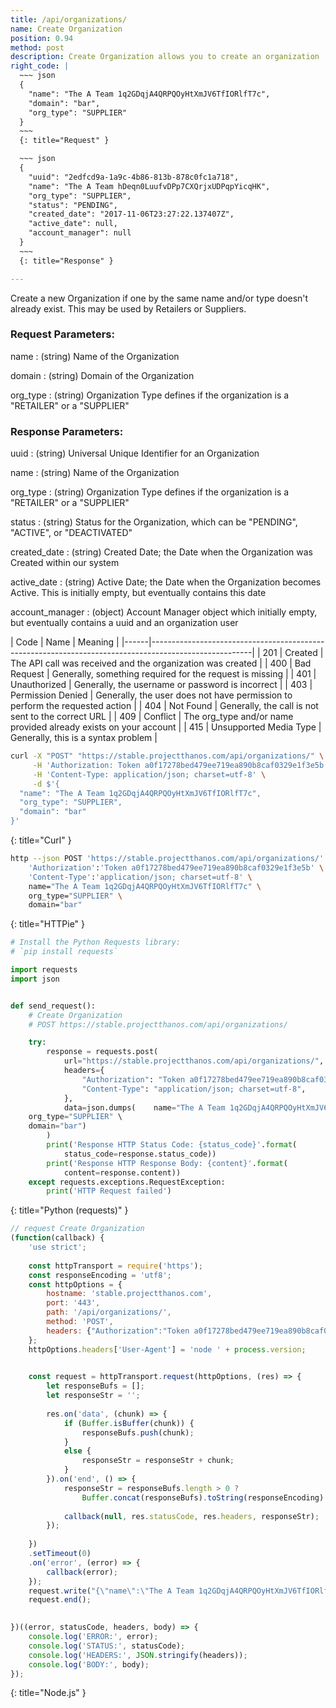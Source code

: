 ```yaml
---
title: /api/organizations/
name: Create Organization
position: 0.94
method: post
description: Create Organization allows you to create an organization
right_code: |
  ~~~ json
  {
    "name": "The A Team 1q2GDqjA4QRPQOyHtXmJV6TfIORlfT7c",
    "domain": "bar",
    "org_type": "SUPPLIER"
  }
  ~~~
  {: title="Request" }

  ~~~ json
  {
    "uuid": "2edfcd9a-1a9c-4b86-813b-878c0fc1a718",
    "name": "The A Team hDeqn0LuufvDPp7CXQrjxUDPqpYicqHK",
    "org_type": "SUPPLIER",
    "status": "PENDING",
    "created_date": "2017-11-06T23:27:22.137407Z",
    "active_date": null,
    "account_manager": null
  }
  ~~~
  {: title="Response" }

---
```

Create a new Organization if one by the same name and/or type doesn't already exist. This may be used by Retailers or Suppliers.

### Request Parameters:

name
: (string) Name of the Organization

domain
: (string) Domain of the Organization

org_type
: (string) Organization Type defines if the organization is a "RETAILER" or a "SUPPLIER"

### Response Parameters:

uuid
: (string) Universal Unique Identifier for an Organization

name
: (string) Name of the Organization

org_type
: (string) Organization Type defines if the organization is a "RETAILER" or a "SUPPLIER"

status
: (string) Status for the Organization, which can be "PENDING", "ACTIVE", or "DEACTIVATED"

created_date
: (string) Created Date; the Date when the Organization was Created within our system

active_date
: (string) Active Date; the Date when the Organization becomes Active. This is initially empty, but eventually contains this date

account_manager
: (object) Account Manager object which initially empty, but eventually contains a uuid and an organization user

| Code | Name                   | Meaning                                                                      |
|------|-------------------------------------------------------------------------------------------------------|
| 201  | Created                | The API call was received and the organization was created                   |
| 400  | Bad Request            | Generally, something required for the request is missing                     |
| 401  | Unauthorized           | Generally, the username or password is incorrect                             |
| 403  | Permission Denied      | Generally, the user does not have permission to perform the requested action |
| 404  | Not Found              | Generally, the call is not sent to the correct URL                           |
| 409  | Conflict               | The org_type and/or name provided already exists on your account             |
| 415  | Unsupported Media Type | Generally, this is a syntax problem                                          |


~~~ bash
curl -X "POST" "https://stable.projectthanos.com/api/organizations/" \
     -H 'Authorization: Token a0f17278bed479ee719ea890b8caf0329e1f3e5b' \
     -H 'Content-Type: application/json; charset=utf-8' \
     -d $'{
  "name": "The A Team 1q2GDqjA4QRPQOyHtXmJV6TfIORlfT7c",
  "org_type": "SUPPLIER",
  "domain": "bar"
}'

~~~
{: title="Curl" }

~~~ bash
http --json POST 'https://stable.projectthanos.com/api/organizations/' \
    'Authorization':'Token a0f17278bed479ee719ea890b8caf0329e1f3e5b' \
    'Content-Type':'application/json; charset=utf-8' \
    name="The A Team 1q2GDqjA4QRPQOyHtXmJV6TfIORlfT7c" \
    org_type="SUPPLIER" \
    domain="bar"

~~~
{: title="HTTPie" }

~~~ python
# Install the Python Requests library:
# `pip install requests`

import requests
import json


def send_request():
    # Create Organization
    # POST https://stable.projectthanos.com/api/organizations/

    try:
        response = requests.post(
            url="https://stable.projectthanos.com/api/organizations/",
            headers={
                "Authorization": "Token a0f17278bed479ee719ea890b8caf0329e1f3e5b",
                "Content-Type": "application/json; charset=utf-8",
            },
            data=json.dumps(    name="The A Team 1q2GDqjA4QRPQOyHtXmJV6TfIORlfT7c" \
    org_type="SUPPLIER" \
    domain="bar")
        )
        print('Response HTTP Status Code: {status_code}'.format(
            status_code=response.status_code))
        print('Response HTTP Response Body: {content}'.format(
            content=response.content))
    except requests.exceptions.RequestException:
        print('HTTP Request failed')

~~~
{: title="Python (requests)" }

~~~ javascript
// request Create Organization 
(function(callback) {
    'use strict';
        
    const httpTransport = require('https');
    const responseEncoding = 'utf8';
    const httpOptions = {
        hostname: 'stable.projectthanos.com',
        port: '443',
        path: '/api/organizations/',
        method: 'POST',
        headers: {"Authorization":"Token a0f17278bed479ee719ea890b8caf0329e1f3e5b","Content-Type":"application/json; charset=utf-8"}
    };
    httpOptions.headers['User-Agent'] = 'node ' + process.version;
 

    const request = httpTransport.request(httpOptions, (res) => {
        let responseBufs = [];
        let responseStr = '';
        
        res.on('data', (chunk) => {
            if (Buffer.isBuffer(chunk)) {
                responseBufs.push(chunk);
            }
            else {
                responseStr = responseStr + chunk;            
            }
        }).on('end', () => {
            responseStr = responseBufs.length > 0 ? 
                Buffer.concat(responseBufs).toString(responseEncoding) : responseStr;
            
            callback(null, res.statusCode, res.headers, responseStr);
        });
        
    })
    .setTimeout(0)
    .on('error', (error) => {
        callback(error);
    });
    request.write("{\"name\":\"The A Team 1q2GDqjA4QRPQOyHtXmJV6TfIORlfT7c\",\"domain\":\"bar\",\"org_type\":\"SUPPLIER\"}")
    request.end();
    

})((error, statusCode, headers, body) => {
    console.log('ERROR:', error); 
    console.log('STATUS:', statusCode);
    console.log('HEADERS:', JSON.stringify(headers));
    console.log('BODY:', body);
});

~~~
{: title="Node.js" }
